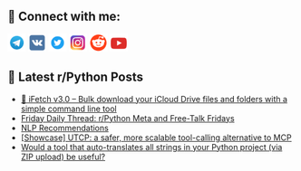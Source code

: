 ## 🔎 Connect with me:
[<img src="https://github.com/bullbesh/bullbesh/blob/main/images/Telegram.png" width="32" height="32" />](https://t.me/bullbesh)
[<img src="https://github.com/bullbesh/bullbesh/blob/main/images/VK.png" width="32" height="32" />](https://vk.com/bullbesh)
[<img src="https://github.com/bullbesh/bullbesh/blob/main/images/Twitter.png" width="32" height="32" />](https://twitter.com/bullbesh1)
[<img src="https://github.com/bullbesh/bullbesh/blob/main/images/Instagram.png" width="32" height="32" />](https://www.instagram.com/bullbesh)
[<img src="https://github.com/bullbesh/bullbesh/blob/main/images/Reddit.png" width="32" height="32" />](https://www.reddit.com/user/bullbesh)
[<img src="https://github.com/bullbesh/bullbesh/blob/main/images/YouTube.png" width="32" height="32" />](https://www.youtube.com/channel/UCtfjRs6uzgq5mfm8S06WTcg)

## 📕 Latest r/Python Posts
<!-- BLOG-POST-LIST:START -->
- [🚀 iFetch v3.0 – Bulk download your iCloud Drive files and folders with a simple command line tool](https://www.reddit.com/r/Python/comments/1m2rbiw/ifetch_v30_bulk_download_your_icloud_drive_files/)
- [Friday Daily Thread: r/Python Meta and Free-Talk Fridays](https://www.reddit.com/r/Python/comments/1m2nhdx/friday_daily_thread_rpython_meta_and_freetalk/)
- [NLP Recommendations](https://www.reddit.com/r/Python/comments/1m2mrzu/nlp_recommendations/)
- [[Showcase] UTCP: a safer, more scalable tool-calling alternative to MCP](https://www.reddit.com/r/Python/comments/1m2kpet/showcase_utcp_a_safer_more_scalable_toolcalling/)
- [Would a tool that auto-translates all strings in your Python project &lpar;via ZIP upload&rpar; be useful?](https://www.reddit.com/r/Python/comments/1m2iflb/would_a_tool_that_autotranslates_all_strings_in/)
<!-- BLOG-POST-LIST:END -->
